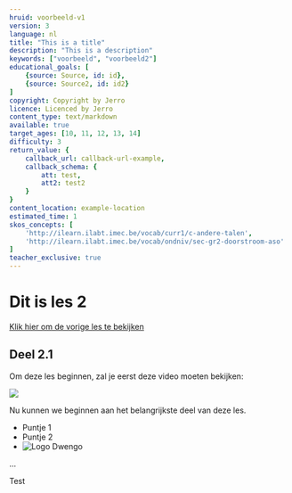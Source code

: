 ```yaml
---
hruid: voorbeeld-v1
version: 3
language: nl
title: "This is a title"
description: "This is a description"
keywords: ["voorbeeld", "voorbeeld2"]
educational_goals: [
    {source: Source, id: id}, 
    {source: Source2, id: id2}
]
copyright: Copyright by Jerro
licence: Licenced by Jerro
content_type: text/markdown
available: true
target_ages: [10, 11, 12, 13, 14]
difficulty: 3
return_value: {
    callback_url: callback-url-example,
    callback_schema: {
        att: test,
        att2: test2
    }
}
content_location: example-location
estimated_time: 1
skos_concepts: [
    'http://ilearn.ilabt.imec.be/vocab/curr1/c-andere-talen', 
    'http://ilearn.ilabt.imec.be/vocab/ondniv/sec-gr2-doorstroom-aso'
]
teacher_exclusive: true
---
```


# Dit is les 2
[Klik hier om de vorige les te bekijken](@learning-object/6103f47abdc32e7f4c6f4838 "Les 1")

## Deel 2.1

Om deze les beginnen, zal je eerst deze video moeten bekijken:

![](@youtube/https://www.youtube.com/embed/dQw4w9WgXcQ)

Nu kunnen we beginnen aan het belangrijkste deel van deze les.

- Puntje 1
- Puntje 2
- ![Logo Dwengo](logo-dwengo.png "Dit is het logo van dwengo")

...

Test